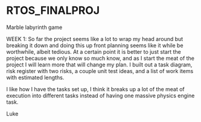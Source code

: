 # RTOS_FINALPROJ
Marble labyrinth game


WEEK 1:
So far the project seems like a lot to wrap my head around but breaking it down and doing this up front planning seems like it while be worthwhile, albeit tedious. At a certain point it is better to just start the project because we only know so much know, and as I start the meat of the project I will learn more that will change my plan. I built out a task diagram, risk register with two risks,  a couple unit test ideas, and a list of work items with estimated lengths. 

I like how I have the tasks set up, I think it breaks up a lot of the meat of execution into different tasks instead of having one massive physics engine task. 

Luke
